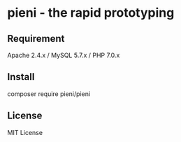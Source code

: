 # pieni - the rapid prototyping

## Requirement
Apache 2.4.x / MySQL 5.7.x / PHP 7.0.x

## Install
composer require pieni/pieni

## License
MIT License
